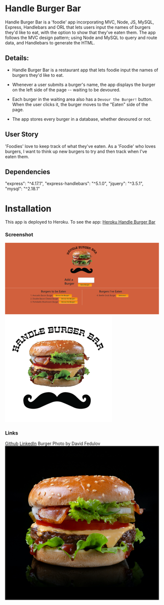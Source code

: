 # Handle Burger Bar

Handle Burger Bar is a 'foodie' app incorporating MVC, Node, JS, MySQL, Express, Handlebars and ORL that lets users input the names of burgers they'd like to eat, with the option to show that they've eaten them. The app follows the MVC design pattern; using Node and MySQL to query and route data, and Handlebars to generate the HTML.

## Details:

- Handle Burger Bar is a restaurant app that lets foodie input the names of burgers they'd like to eat.

- Whenever a user submits a burger's name, the app displays the burger on the left side of the page -- waiting to be devoured.

- Each burger in the waiting area also has a `Devour the Burger!` button. When the user clicks it, the burger moves to the "Eaten" side of the page.

- The app stores every burger in a database, whether devoured or not.

## User Story

'Foodies' love to keep track of what they've eaten. As a 'Foodie' who loves burgers, I want to think up new burgers to try and then track when I've eaten them.

## Dependencies

"express": "^4.17.1",
"express-handlebars": "^5.1.0",
"jquery": "^3.5.1",
"mysql": "^2.18.1"

# Installation

This app is deployed to Heroku. To see the app:
[Heroku Handle Burger Bar](https://calm-brushlands-06057.herokuapp.com/)

### Screenshot

![](public\img\HandleBurgerBar.png)
![](public\img\handle-burger-bar.png)

### Links

[Github](https://github.com/falconreid/HandleBurger)
[LinkedIn](https://www.linkedin.com/in/joelterrell/)
Burger Photo by David Fedulov
![](\public\img\food-photographer-david-fedulov-E94j3rMcxlw-unsplash.jpg)
